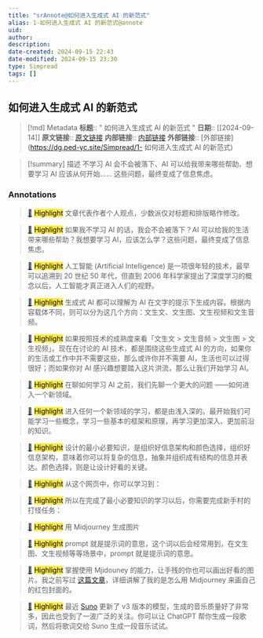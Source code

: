 ```yaml
---
title: "srAnnote@如何进入生成式 AI 的新范式"
alias: 1-如何进入生成式 AI 的新范式@annote
uid: 
author: 
description: 
date-created: 2024-09-15 22:43
date-modified: 2024-09-15 23:30
type: Simpread
tags: []
---
```


## 如何进入生成式 AI 的新范式

> [!md] Metadata
> **标题**:: " 如何进入生成式 AI 的新范式 "
> **日期**:: [[2024-09-14]]
> **原文链接**:: [原文链接](https://sspai.com/post/88960)
> **内部链接**:: [内部链接](http://localhost:7026/reading/1)
> **外部链接**:: [外部链接](https://dg.ped-yc.site/Simpread/1- 如何进入生成式 AI 的新范式)

> [!summary] 描述
> 不学习 AI 会不会被落下、AI 可以给我带来哪些帮助、想要学习 AI 应该从何开始…… 这些问题，最终变成了信息焦虑。

### Annotations

> [📌](<http://localhost:7026/reading/1#id=1726411008554>) <mark style="background-color: #ffeb3b">Highlight</mark>
> 文章代表作者个人观点，少数派仅对标题和排版略作修改。

> [📌](<http://localhost:7026/reading/1#id=1726407792089>) <mark style="background-color: #ffeb3b">Highlight</mark>
> 如果我不学习 AI 的话，我会不会被落下？AI 可以给我的生活带来哪些帮助？我想要学习 AI，应该怎么学？这些问题，最终变成了信息焦虑。

> [📌](<http://localhost:7026/reading/1#id=1726407889800>) <mark style="background-color: #ffeb3b">Highlight</mark>
> 人工智能 (Artificial Intelligence) 是一项很年轻的技术，最早可以追溯到 20 世纪 50 年代，但直到 2006 年科学家提出了深度学习的概念以后，人工智能才真正进入人们的视野。

> [📌](<http://localhost:7026/reading/1#id=1726410416503>) <mark style="background-color: #ffeb3b">Highlight</mark>
> 生成式 AI 都可以理解为 AI 在文字的提示下生成内容。根据内容载体不同，则可以分为这几个方向：文生文、文生图、文生视频和文生音频。

> [📌](<http://localhost:7026/reading/1#id=1726411263268>) <mark style="background-color: #ffeb3b">Highlight</mark>
> 如果按照技术的成熟度来看「文生文 > 文生音频 > 文生图 > 文生视频」。现在在讨论的 AI 技术，都是围绕这些生成式 AI 的方向，如果你的生活或工作中并不需要这些，那么或许你并不需要 AI，生活也可以过得很好；而如果你对 AI 感兴趣想要踏入这片洪流，那么让我们开始学习 AI。

> [📌](<http://localhost:7026/reading/1#id=1726411397646>) <mark style="background-color: #ffeb3b">Highlight</mark>
> 在聊如何学习 AI 之前，我们先聊一个更大的问题 ——如何进入一个新领域。

> [📌](<http://localhost:7026/reading/1#id=1726408492314>) <mark style="background-color: #ffeb3b">Highlight</mark>
> 进入任何一个新领域的学习，都是由浅入深的。最开始我们可能学习一些概念，学习一些基本的框架和原理，再学习更加深入、更加前沿的知识。

> [📌](<http://localhost:7026/reading/1#id=1726411414624>) <mark style="background-color: #ffeb3b">Highlight</mark>
> 设计的最小必要知识，是组织好信息架构和颜色选择，组织好信息架构，意味着你可以将复杂的信息，抽象并组织成有结构的信息并表达。颜色选择，则是让设计好看的关键。

> [📌](<http://localhost:7026/reading/1#id=1726411515419>) <mark style="background-color: #ffeb3b">Highlight</mark>
> 从这个网页中，你可以学习到：

> [📌](<http://localhost:7026/reading/1#id=1726411825477>) <mark style="background-color: #ffeb3b">Highlight</mark>
> 所以在完成了最小必要知识的学习以后，你需要完成新手村的打怪任务：

> [📌](<http://localhost:7026/reading/1#id=1726414127378>) <mark style="background-color: #ffeb3b">Highlight</mark>
> 用 Midjourney 生成图片

> [📌](<http://localhost:7026/reading/1#id=1726321536501>) <mark style="background-color: #ffeb3b">Highlight</mark>
> prompt 就是提示词的意思，这个词以后会经常用到，在文生图、文生视频等等场景中，prompt 就是提示词的意思。

> [📌](<http://localhost:7026/reading/1#id=1726411901572>) <mark style="background-color: #ffeb3b">Highlight</mark>
> 掌握使用 Mjidouney 的能力，让手残的你也可以画出好看的图片。我之前写过 [这篇文章](https://mp.weixin.qq.com/s/T7joS-KzyioFuJcVtOwUZA)，详细讲解了我的是怎么用 Midjourney 来画自己的红包封面的。

> [📌](<http://localhost:7026/reading/1#id=1726321694314>) <mark style="background-color: #ffeb3b">Highlight</mark>
> 最近 [Suno](https://sspai.com/link?target=https%3A%2F%2Fsuno.com%2F) 更新了 v3 版本的模型，生成的音乐质量好了非常多，因此也受到了一波广泛的关注。你可以让 ChatGPT 帮你生成一段歌词，然后将歌词交给 Suno 生成一段音乐试试。
